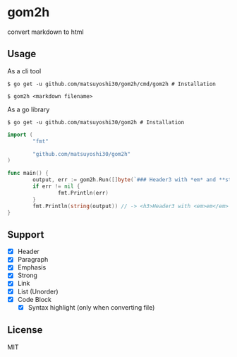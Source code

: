 # gom2h

convert markdown to html

## Usage

As a cli tool

```
$ go get -u github.com/matsuyoshi30/gom2h/cmd/gom2h # Installation

$ gom2h <markdown filename>
```

As a go library

```
$ go get -u github.com/matsuyoshi30/gom2h # Installation
```

```go
import (
        "fmt"

        "github.com/matsuyoshi30/gom2h"
)

func main() {
        output, err := gom2h.Run([]byte(`### Header3 with *em* and **strong**`))
        if err != nil {
                fmt.Println(err)
        }
        fmt.Println(string(output)) // -> <h3>Header3 with <em>em</em> and <strong>strong</strong></h3>
}
```

## Support

- [x] Header
- [x] Paragraph
- [x] Emphasis
- [x] Strong
- [x] Link
- [x] List (Unorder)
- [x] Code Block
  - [x] Syntax highlight (only when converting file)

## License

MIT
